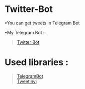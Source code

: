 # Twitter-Bot
•You can get tweets in Telegram Bot <br />

•My Telegram Bot : <br />
>[Twitter Bot](https://telegram.me/TwitterRubot)
# Used libraries :
>[TelegramBot](https://github.com/TelegramBots/Telegram.Bot) <br />
>[Tweetinvi](https://github.com/linvi/tweetinvi)
